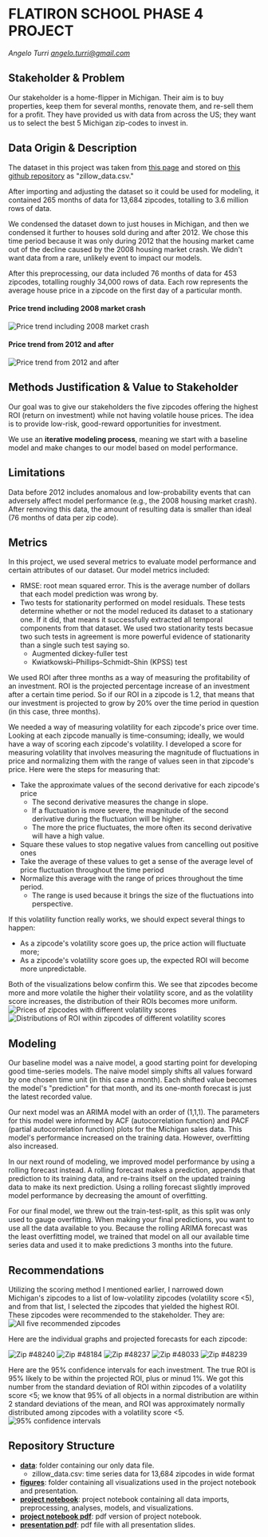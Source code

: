 # FLATIRON SCHOOL PHASE 4 PROJECT
*Angelo Turri*
*angelo.turri@gmail.com*

## Stakeholder & Problem
Our stakeholder is a home-flipper in Michigan. Their aim is to buy properties, keep them for several months, renovate them, and re-sell them for a profit. They have provided us with data from across the US; they want us to select the best 5 Michigan zip-codes to invest in.

## Data Origin & Description
The dataset in this project was taken from [this page](https://www.zillow.com/research/data/) and stored on [this github repository](https://github.com/learn-co-curriculum/dsc-phase-4-choosing-a-dataset/tree/main/time-series) as "zillow_data.csv."

After importing and adjusting the dataset so it could be used for modeling, it contained 265 months of data for 13,684 zipcodes, totalling to 3.6 million rows of data.

We condensed the dataset down to just houses in Michigan, and then we condensed it further to houses sold during and after 2012. We chose this time period because it was only during 2012 that the housing market came out of the decline caused by the 2008 housing market crash. We didn't want data from a rare, unlikely event to impact our models.

After this preprocessing, our data included 76 months of data for 453 zipcodes, totalling roughly 34,000 rows of data. Each row represents the average house price in a zipcode on the first day of a particular month.

#### Price trend including 2008 market crash
![Price trend including 2008 market crash](/figures/trend_before.png)

#### Price trend from 2012 and after
![Price trend from 2012 and after](/figures/trend_after.png)

## Methods Justification & Value to Stakeholder
Our goal was to give our stakeholders the five zipcodes offering the highest ROI (return on investment) while not having volatile house prices. The idea is to provide low-risk, good-reward opportunities for investment.

We use an **iterative modeling process**, meaning we start with a baseline model and make changes to our model based on model performance.
    
## Limitations
Data before 2012 includes anomalous and low-probability events that can adversely affect model performance (e.g., the 2008 housing market crash). After removing this data, the amount of resulting data is smaller than ideal (76 months of data per zip code).

## Metrics
In this project, we used several metrics to evaluate model performance and certain attributes of our dataset. Our model metrics included:

- RMSE: root mean squared error. This is the average number of dollars that each model prediction was wrong by.
- Two tests for stationarity performed on model residuals. These tests determine whether or not the model reduced its dataset to a stationary one. If it did, that means it successfully extracted all temporal components from that dataset. We used two stationarity tests becasue two such tests in agreement is more powerful evidence of stationarity than a single such test saying so.
    - Augmented dickey-fuller test
    - Kwiatkowski–Phillips–Schmidt–Shin (KPSS) test
    
    
We used ROI after three months as a way of measuring the profitability of an investment. ROI is the projected percentage increase of an investment after a certain time period. So if our ROI in a zipcode is 1.2, that means that our investment is projected to grow by 20% over the time period in question (in this case, three months).
    
We needed a way of measuring volatility for each zipcode's price over time. Looking at each zipcode manually is time-consuming; ideally, we would have a way of scoring each zipcode's volatility. I developed a score for measuring volatility that involves measuring the magnitude of fluctuations in price and normalizing them with the range of values seen in that zipcode's price. Here were the steps for measuring that:
- Take the approximate values of the second derivative for each zipcode's price
    - The second derivative measures the change in slope.
    - If a fluctuation is more severe, the magnitude of the second derivative during the fluctuation will be higher.
    - The more the price fluctuates, the more often its second derivative will have a high value.
- Square these values to stop negative values from cancelling out positive ones
- Take the average of these values to get a sense of the average level of price fluctuation throughout the time period
- Normalize this average with the range of prices throughout the time period.
    - The range is used because it brings the size of the fluctuations into perspective.
    
If this volatility function really works, we should expect several things to happen:

- As a zipcode's volatility score goes up, the price action will fluctuate more;
- As a zipcode's volatility score goes up, the expected ROI will become more unpredictable.

Both of the visualizations below confirm this. We see that zipcodes become more and more volatile the higher their volatility score, and as the volatility score increases, the distribution of their ROIs becomes more uniform.
![Prices of zipcodes with different volatility scores](/figures/volatility_graphs.png)
![Distributions of ROI within zipcodes of different volatility scores](/figures/volatility_distributions.png)


## Modeling
Our baseline model was a naive model, a good starting point for developing good time-series models. The naive model simply shifts all values forward by one chosen time unit (in this case a month). Each shifted value becomes the model's "prediction" for that month, and its one-month forecast is just the latest recorded value.

Our next model was an ARIMA model with an order of (1,1,1). The parameters for this model were informed by ACF (autocorrelation function) and PACF (partial autocorrelation function) plots for the Michigan sales data. This model's performance increased on the training data. However, overfitting also increased.

In our next round of modeling, we improved model performance by using a rolling forecast instead. A rolling forecast makes a prediction, appends that prediction to its training data, and re-trains itself on the updated training data to make its next prediction. Using a rolling forecast slightly improved model performance by decreasing the amount of overfitting.

For our final model, we threw out the train-test-split, as this split was only used to gauge overfitting. 
When making your final predictions, you want to use all the data available to you. Because the rolling ARIMA forecast was the least overfitting model, we trained that model on all our available time series data and used it to make predictions 3 months into the future.

## Recommendations

Utilizing the scoring method I mentioned earlier, I narrowed down Michigan's zipcodes to a list of low-volatility zipcodes (volatility score <5), and from that list, I selected the zipcodes that yielded the highest ROI. These zipcodes were recommended to the stakeholder. They are:
![All five recommended zipcodes](/figures/all_five.png)

Here are the individual graphs and projected forecasts for each zipcode:

![Zip #48240](/figures/zip1.png)
![Zip #48184](/figures/zip2.png)
![Zip #48237](/figures/zip3.png)
![Zip #48033](/figures/zip4.png)
![Zip #48239](/figures/zip5.png)

Here are the 95% confidence intervals for each investment. The true ROI is 95% likely to be within the projected ROI, plus or minud 1%. We got this number from the standard deviation of ROI within zipcodes of a volatility score <5; we know that 95% of all objects in a normal distribution are within 2 standard deviations of the mean, and ROI was approximately normally distributed among zipcodes with a volatility score <5.
![95% confidence intervals](/figures/CIs.png)

## Repository Structure
- **[data](https://github.com/Jellohub/phase4_project/tree/master/data)**: folder containing our only data file.
    - zillow_data.csv: time series data for 13,684 zipcodes in wide format
- **[figures](https://github.com/Jellohub/phase4_project/tree/master/figures)**: folder containing all visualizations used in the project notebook and presentation.
- **[project notebook](https://github.com/Jellohub/phase4_project/blob/master/notebook.ipynb)**: project notebook containing all data imports, preprocessing, analyses, models, and visualizations.
- **[project notebook pdf](https://github.com/Jellohub/phase4_project/blob/master/notebook.pdf)**: pdf version of project notebook.
- **[presentation pdf](https://github.com/Jellohub/phase4_project/blob/master/presentation.pdf)**: pdf file with all presentation slides.